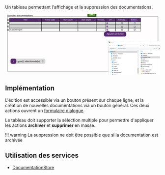 Un tableau permettant l'affichage et la suppression des documentations.

![](../../medias/documentation_admin_table.png)

## Implémentation

L'édition est accessible via un bouton présent sur chaque ligne, et la création de nouvelles documentations via un bouton général. Ces deux actions ouvrent un [formulaire dialogue](./DocumentationFormDialog.md).

Le tableau doit supporter la sélection multiple pour permettre d'appliquer les actions **archiver** et **supprimer** en masse.

!!! warning
    La suppression ne doit être possible que si la documentation est archivée

## Utilisation des services

- [DocumentationStore](/Store/DocumentationStore)